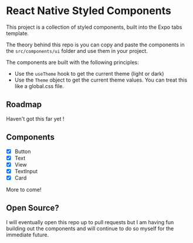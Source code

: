# React Native Styled Components

This project is a collection of styled components, built into the Expo tabs template.

The theory behind this repo is you can copy and paste the components in the `src/components/ui` folder and use them in your project.

The components are built with the following principles:

- Use the `useTheme` hook to get the current theme (light or dark)
- Use the `Theme` object to get the current theme values. You can treat this like a global.css file.

## Roadmap

Haven't got this far yet !

## Components

- [x] Button
- [x] Text
- [x] View
- [x] TextInput
- [x] Card

More to come!

## Open Source?

I will eventually open this repo up to pull requests but I am having fun building out the components and will continue to do so myself for the immediate future.
